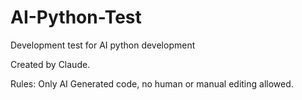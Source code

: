 # AI-Python-Test
Development test for AI python development

Created by Claude. 

Rules: Only AI Generated code, no human or manual editing allowed.
